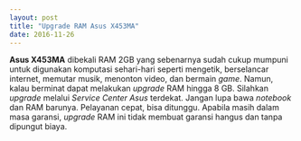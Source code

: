 ```yaml
---
layout: post
title: "Upgrade RAM Asus X453MA"
date: 2016-11-26
---
```

**Asus X453MA** dibekali RAM 2GB yang sebenarnya sudah cukup mumpuni untuk digunakan komputasi sehari-hari seperti mengetik, berselancar internet, memutar musik, menonton video, dan bermain _game_. Namun, kalau berminat dapat melakukan _upgrade_ RAM hingga 8 GB. Silahkan _upgrade_ melalui _Service Center Asus_ terdekat. Jangan lupa bawa _notebook_ dan RAM barunya. Pelayanan cepat, bisa ditunggu. Apabila masih dalam masa garansi, _upgrade_ RAM ini tidak membuat garansi hangus dan tanpa dipungut biaya.
